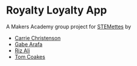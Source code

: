 # Royalty Loyalty App

A Makers Academy group project for [STEMettes](http://stemettes.org/) by
- [Carrie Christenson](https://github.com/c-christenson)
- [Gabe Arafa](https://github.com/GabeMaker)
- [Riz Ali](https://github.com/RizAli)
- [Tom Coakes](https://github.com/tomcoakes)